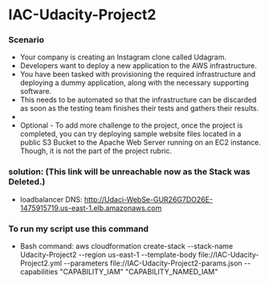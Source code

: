 # IAC-Udacity-Project2
### Scenario 
- Your company is creating an Instagram clone called Udagram.
- Developers want to deploy a new application to the AWS infrastructure.  
- You have been tasked with provisioning the required infrastructure and deploying a dummy application, along with the necessary supporting software.  
- This needs to be automated so that the infrastructure can be discarded as soon as the testing team finishes their tests and gathers their results.  
- 
- Optional - To add more challenge to the project, once the project is completed, you can try deploying sample website files located in a public S3 Bucket to the Apache Web Server running on an EC2 instance. Though, it is not the part of the project rubric.

### solution: (This link will be unreachable now as the Stack was Deleted.)
- loadbalancer DNS: http://Udaci-WebSe-GUR26G7DO26E-1475915719.us-east-1.elb.amazonaws.com
### To run my script use this command 
- Bash command: aws cloudformation create-stack --stack-name Udacity-Project2 --region us-east-1 --template-body file://IAC-Udacity-Project2.yml --parameters file://IAC-Udacity-Project2-params.json --capabilities "CAPABILITY_IAM" "CAPABILITY_NAMED_IAM"

